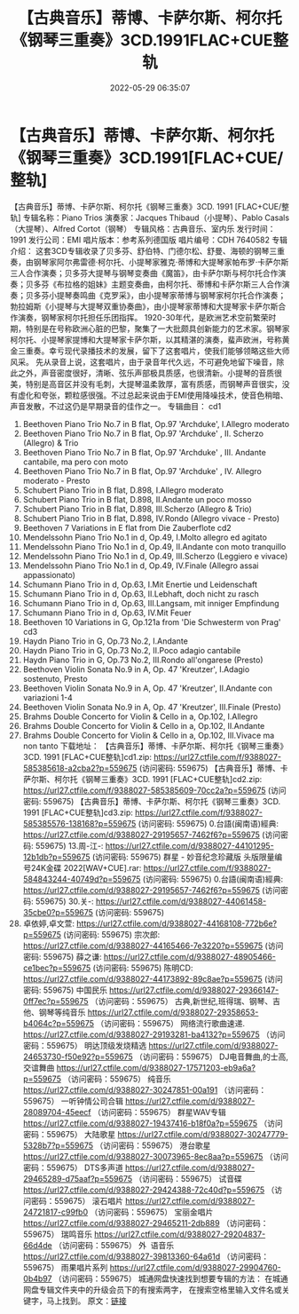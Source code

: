 ﻿---
title: 【古典音乐】蒂博、卡萨尔斯、柯尔托《钢琴三重奏》3CD.1991FLAC+CUE整轨
date: 2022-05-29 06:35:07
categories: 古典音乐、新世纪、纯音雅乐
tags: 纯音雅乐
---
# 【古典音乐】蒂博、卡萨尔斯、柯尔托《钢琴三重奏》3CD.1991[FLAC+CUE/整轨]

【古典音乐】蒂博、卡萨尔斯、柯尔托《钢琴三重奏》3CD.
1991 [FLAC+CUE/整轨]
专辑名称：Piano Trios
演奏家：Jacques Thibaud（小提琴）、Pablo
Casals（大提琴）、Alfred Cortot（钢琴）
专辑风格：古典音乐、室内乐
发行时间：1991
发行公司：EMI
唱片版本：参考系列德国版
唱片编号：CDH 7640582
专辑介绍：
这套3CD专辑收录了贝多芬、舒伯特、门德尔松、舒曼、海顿的钢琴三重奏，由钢琴家阿尔弗雷德·柯尔托、小提琴家雅克·蒂博和大提琴家帕布罗·卡萨尔斯三人合作演奏；贝多芬大提琴与钢琴变奏曲《魔笛》，由卡萨尔斯与柯尔托合作演奏；贝多芬《布拉格的姐妹》主题变奏曲，由柯尔托、蒂博和卡萨尔斯三人合作演奏；贝多芬小提琴奏鸣曲《克罗采》，由小提琴家蒂博与钢琴家柯尔托合作演奏；勃拉姆斯《小提琴与大提琴双重协奏曲》，由小提琴家蒂博和大提琴家卡萨尔斯合作演奏，钢琴家柯尔托担任乐团指挥。
1920-30年代，是欧洲艺术空前繁荣时期，特别是在号称欧洲心脏的巴黎，聚集了一大批颇具创新能力的艺术家。钢琴家柯尔托、小提琴家提博和大提琴家卡萨尔斯，以其精湛的演奏，蜚声欧洲，号称黄金三重奏。幸亏现代录播技术的发展，留下了这套唱片，使我们能够领略这些大师风采。
先从录音上说，这套唱片，由于录音年代久远，不可避免地留下噪音，除此之外，声音密度很好，清晰、弦乐声部极具质感，也很清新。小提琴的音质很美，特别是高音区并没有毛刺，大提琴温柔敦厚，富有质感，而钢琴声音很实，没有虚化和夸张，颗粒感很强。不过总起来说由于EMI使用降噪技术，使音色稍暗、声音发散，不过这仍是早期录音的佳作之一。
专辑曲目：
cd1
01. Beethoven Piano Trio No.7
in B flat, Op.97 'Archduke', I.Allegro moderato
02. Beethoven Piano Trio No.7
in B flat, Op.97 'Archduke' , II. Scherzo (Allegro) &
Trio
03. Beethoven Piano Trio No.7
in B flat, Op.97 'Archduke' , III. Andante cantabile, ma pero con
moto
04. Beethoven Piano Trio No.7
in B flat, Op.97 'Archduke' , IV. Allegro moderato -
Presto
05. Schubert Piano Trio in B
flat, D.898, I.Allegro moderato
06. Schubert Piano Trio in B
flat, D.898, II.Andante un poco mosso
07. Schubert Piano Trio in B
flat, D.898, III.Scherzo (Allegro & Trio)
08. Schubert Piano Trio in B
flat, D.898, IV.Rondo (Allegro vivace - Presto)
09. Beethoven 7 Variations in E
flat from Die Zauberflote
cd2
01. Mendelssohn Piano Trio No.1
in d, Op.49, I.Molto allegro ed agitato
02. Mendelssohn Piano Trio No.1
in d, Op.49, II.Andante con moto tranquillo
03. Mendelssohn Piano Trio No.1
in d, Op.49, III.Scherzo (Leggiero e vivace)
04. Mendelssohn Piano Trio No.1
in d, Op.49, IV.Finale (Allegro assai appassionato)
05. Schumann Piano Trio in d,
Op.63, I.Mit Enertie und Leidenschaft
06. Schumann Piano Trio in d,
Op.63, II.Lebhaft, doch nicht zu rasch
07. Schumann Piano Trio in d,
Op.63, III.Langsam, mit inniger Empfindung
08. Schumann Piano Trio in d,
Op.63, IV.Mit Feuer
09. Beethoven 10 Variations in
G, Op.121a from 'Die Schwesterm von Prag'
cd3
01. Haydn Piano Trio in G,
Op.73 No.2, I.Andante
02. Haydn Piano Trio in G,
Op.73 No.2, II.Poco adagio cantabile
03. Haydn Piano Trio in G,
Op.73 No.2, III.Rondo all'ongarese (Presto)
04. Beethoven Violin Sonata
No.9 in A, Op. 47 'Kreutzer', I.Adagio sostenuto,
Presto
05. Beethoven Violin Sonata
No.9 in A, Op. 47 'Kreutzer', II.Andante con variazioni
1-4
06. Beethoven Violin Sonata
No.9 in A, Op. 47 'Kreutzer', III.Finale (Presto)
07. Brahms Double Concerto for
Violin & Cello in a, Op.102, I.Allegro
08. Brahms Double Concerto for
Violin & Cello in a, Op.102, II.Andante
09. Brahms Double Concerto for
Violin & Cello in a, Op.102, III.Vivace ma non
tanto
下载地址：
【古典音乐】蒂博、卡萨尔斯、柯尔托《钢琴三重奏》3CD. 1991
[FLAC+CUE整轨]cd1.zip: https://url27.ctfile.com/f/9388027-585385618-a2cba2?p=559675
(访问密码: 559675)
【古典音乐】蒂博、卡萨尔斯、柯尔托《钢琴三重奏》3CD. 1991 [FLAC+CUE整轨]cd2.zip: https://url27.ctfile.com/f/9388027-585385609-70cc2a?p=559675
(访问密码: 559675)
【古典音乐】蒂博、卡萨尔斯、柯尔托《钢琴三重奏》3CD. 1991 [FLAC+CUE整轨]cd3.zip: https://url27.ctfile.com/f/9388027-585385576-138168?p=559675
(访问密码: 559675)
0.台語(闽南语)經典:
https://url27.ctfile.com/d/9388027-29195657-7462f6?p=559675
(访问密码: 559675)
13.周-江-:
https://url27.ctfile.com/d/9388027-44101295-12b1db?p=559675
(访问密码: 559675)
群星 - 妙音纪念珍藏版 头版限量编号24K金碟 2022[WAV+CUE].rar:
https://url27.ctfile.com/f/9388027-584843244-40749d?p=559675
(访问密码: 559675)
0.台語(闽南语)經典: https://url27.ctfile.com/d/9388027-29195657-7462f6?p=559675
(访问密码: 559675)
30.关-: https://url27.ctfile.com/d/9388027-44061458-35cbe0?p=559675
(访问密码: 559675)
34. 卓依婷,卓文萱: https://url27.ctfile.com/d/9388027-44168108-772b6e?p=559675
(访问密码: 559675)
宗次郎: https://url27.ctfile.com/d/9388027-44165466-7e3220?p=559675
(访问密码: 559675)
薛之谦: https://url27.ctfile.com/d/9388027-48905466-ce1bec?p=559675
(访问密码: 559675)
陈明CD: https://url27.ctfile.com/d/9388027-44173892-89c8ae?p=559675
(访问密码: 559675)
中国民乐
https://url27.ctfile.com/d/9388027-29366147-0ff7ec?p=559675
（访问密码：559675）
古典,新世纪,班得瑞、钢琴、吉他、钢琴等纯音乐
https://url27.ctfile.com/d/9388027-29358653-b4064c?p=559675
（访问密码：559675）
网络流行歌曲速递.
https://url27.ctfile.com/d/9388027-29193281-ba4132?p=559675
（访问密码：559675）
明达顶级发烧精选
https://url27.ctfile.com/d/9388027-24653730-f50e92?p=559675
（访问密码：559675）
DJ电音舞曲,的士高, 交谊舞曲
https://url27.ctfile.com/d/9388027-17571203-eb9a6a?p=559675
（访问密码：559675）
纯音乐
https://url27.ctfile.com/d/9388027-30247851-00a191
（访问密码：559675）
一听钟情公司合辑
https://url27.ctfile.com/d/9388027-28089704-45eecf
（访问密码：559675）
群星WAV专辑
https://url27.ctfile.com/d/9388027-19437416-b18f0a?p=559675
（访问密码：559675）
大陆歌星
https://url27.ctfile.com/d/9388027-30247779-5328b7?p=559675
（访问密码：559675）
港台歌星
https://url27.ctfile.com/d/9388027-30073965-8ec8aa?p=559675
（访问密码：559675）
DTS多声道
https://url27.ctfile.com/d/9388027-29465289-d75aaf?p=559675
（访问密码：559675）
试音碟
https://url27.ctfile.com/d/9388027-29424388-72c40d?p=559675
（访问密码：559675）
滚石唱片
https://url27.ctfile.com/d/9388027-24721817-c99fb0
（访问密码：559675）
宝丽金唱片
https://url27.ctfile.com/d/9388027-29465211-2db889
（访问密码：559675）
瑞鸣音乐
https://url27.ctfile.com/d/9388027-29204837-66d4de
（访问密码：559675）
外  语音乐
https://url27.ctfile.com/d/9388027-39813360-64a61d
（访问密码：559675）
雨果唱片系列
https://url27.ctfile.com/d/9388027-29904760-0b4b97
（访问密码：559675）
城通网盘快速找到想要专辑的方法：
在城通网盘专辑文件夹中的升级会员下的有搜索两字，
在搜索空格里输入文件名或关键字，马上找到。
原文：[链接](https://blog.sina.com.cn/s/blog_1647c7e7601030xhs.html)